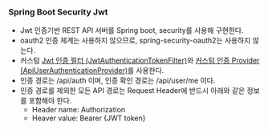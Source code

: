 ### Spring Boot Security Jwt

  - Jwt 인증기반 REST API 서버를 Spring boot, security를 사용해 구현한다.
  - oauth2 인증 체계는 사용하지 않으므로, spring-security-oauth2는 사용하지 않는다.
  - 커스텀 [Jwt 인증 필터 (JwtAuthenticationTokenFilter)](src/main/java/com/github/iyboklee/security/JwtAuthenticationTokenFilter.java)와 [커스텀 인증 Provider (ApiUserAuthenticationProvider)](/src/main/java/com/github/iyboklee/security/ApiUserAuthenticationProvider.java)를 사용한다.
  - 인증 경로는 /api/auth 이며, 인증 확인 경로는 /api/user/me 이다.
  - 인증 경로를 제외한 모든 API 경로는 Request Header에 반드시 아래와 같은 정보를 포함해야 한다.
    - Header name: Authorization
    - Heaver value: Bearer {JWT token}
